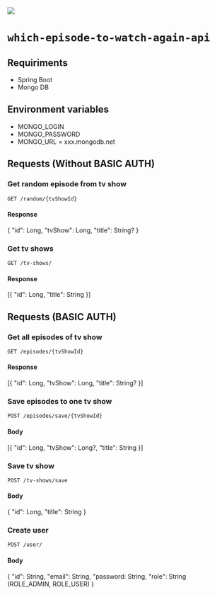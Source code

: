 <img src="https://github.com/diasandre/which-episode-to-watch-again/blob/master/src/img/logo.png?raw=true"/>

# `which-episode-to-watch-again-api`

## Requiriments 

- Spring Boot
- Mongo DB

## Environment variables
- MONGO_LOGIN
- MONGO_PASSWORD
- MONGO_URL = xxx.mongodb.net

## Requests (Without BASIC AUTH)

### Get random episode from tv show

`GET /random/{tvShowId}`

#### Response

{
"id": Long,
"tvShow": Long,
"title": String?
}

### Get tv shows

`GET /tv-shows/`

#### Response

[{
"id": Long,
"title": String
}]

## Requests (BASIC AUTH)

### Get all episodes of tv show

`GET /episodes/{tvShowId}`

#### Response

[{
"id": Long,
"tvShow": Long,
"title": String?
}]

### Save episodes to one tv show

`POST /episodes/save/{tvShowId}`

#### Body

[{
"id": Long,
"tvShow": Long?,
"title": String
}]

### Save tv show

`POST /tv-shows/save`

#### Body

{
"id": Long,
"title": String
}

### Create user

`POST /user/`

#### Body

{
"id": String,
"email": String,
"password: String,
"role": String (ROLE_ADMIN, ROLE_USER)
}
